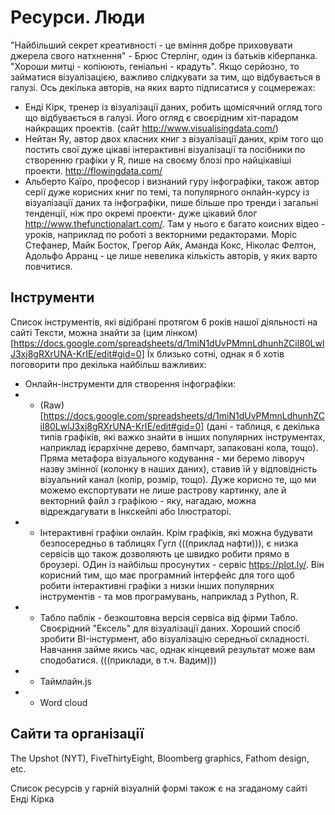 # Ресурси. Люди

"Найбільший секрет креативності - це вміння добре приховувати джерела свого натхнення" - Брюс Стерлінг, один із батьків кіберпанка.
"Хороши митці - копіюють, геніальні - крадуть". Якщо серйозно, то займатися візуалізацією, важливо слідкувати за тим, що відбувається в галузі.
Ось декілька авторів, на яких варто підписатися у соцмережах:
- Енді Кірк, тренер із візуалізації даних, робить щомісячний огляд того що відбувається в галузі. Його огляд є своєрідним 
хіт-парадом найкращих проектів. (сайт http://www.visualisingdata.com/)
- Нейтан Яу, автор двох класних книг з візуалізації даних, крім того що постить свої дуже цікаві інтерактивні візуалізації 
та посібники по створенню графіки у R, пише на своєму блозі про найцікавіші проекти. http://flowingdata.com/
- Альберто Каїро, професор і визнаний гуру інфографіки, також автор серії дуже корисних книг по темі, та популярного онлайн-курсу із 
візуалізації даних та інфографіки, пише більше про тренди і 
загальні тенденції, ніж про окремі проекти- дуже цікавий блог http://www.thefunctionalart.com/. Там у нього є багато коисних відео - уроків,
наприклад по роботі з векторними редакторами.
Моріс Стефанер, Майк Босток, Грегор Айк, Аманда Кокс, Ніколас Фелтон, Адольфо Арранц - це лише невелика кількість авторів, 
у яких варто повчитися.

## Інструменти

Список інструментів, які відібрані протягом 6 років нашої діяльності на сайті Тексти, можна знайти за (цим лінком)[https://docs.google.com/spreadsheets/d/1miN1dUvPMmnLdhunhZCil80LwlJ3xj8gRXrUNA-KrIE/edit#gid=0]
Їх близько сотні, однак я б хотів поговорити про декілька найбільш важливих:
- Онлайн-інструменти для створення інфографіки:
- - (Raw)[https://docs.google.com/spreadsheets/d/1miN1dUvPMmnLdhunhZCil80LwlJ3xj8gRXrUNA-KrIE/edit#gid=0] (дані - таблиця,
є декілька типів графіків, які важко знайти в інших популярних інструментах, наприклад ієрархічне дерево, бампчарт, запаковані кола, тощо). Пряма метафора візуального кодування - ми беремо ліворуч назву змінної (колонку в наших даних),  ставив їй у відповідність візуальний канал (колір, розмір, тощо). Дуже корисно те, що ми можемо експортувати не лише растрову картинку, але й векторний файл з графікою - яку, нагадаю, можна відреждагувати в Інкскейпі або Ілюстраторі.
- -  Інтерактивні графіки онлайн. Крім графіків, які можна будувати безпосередньо в таблицях Гугл (((приклад нафти))), є низка сервісів що також дозволяють це швидко робити прямо в броузері. ОДин із найбільш просунутих - сервіс https://plot.ly/. Він корисний тим, що має програмний інтерфейс для того щоб робити інтерактивні графіки з низки інших популярних інструментів - та мов програмувань, наприклад з Python, R. 
- - Табло паблік - безкоштовна версія сервіса від фірми Табло. Своєрідний "Ексель" для візуалізації даних. Хороший спосіб зробити BI-інстурмент, або візуалізацію середньої складності. Навчання займе якись час, однак кінцевий результат може вам сподобатися. (((приклади, в т.ч. Вадим)))
- - Таймлайн.js
- - Word cloud

## Сайти та організації
The Upshot (NYT), FiveThirtyEight, Bloomberg graphics, Fathom design, etc.




Список ресурсів у гарній візуалній формі також є на згаданому сайті Енді Кірка
